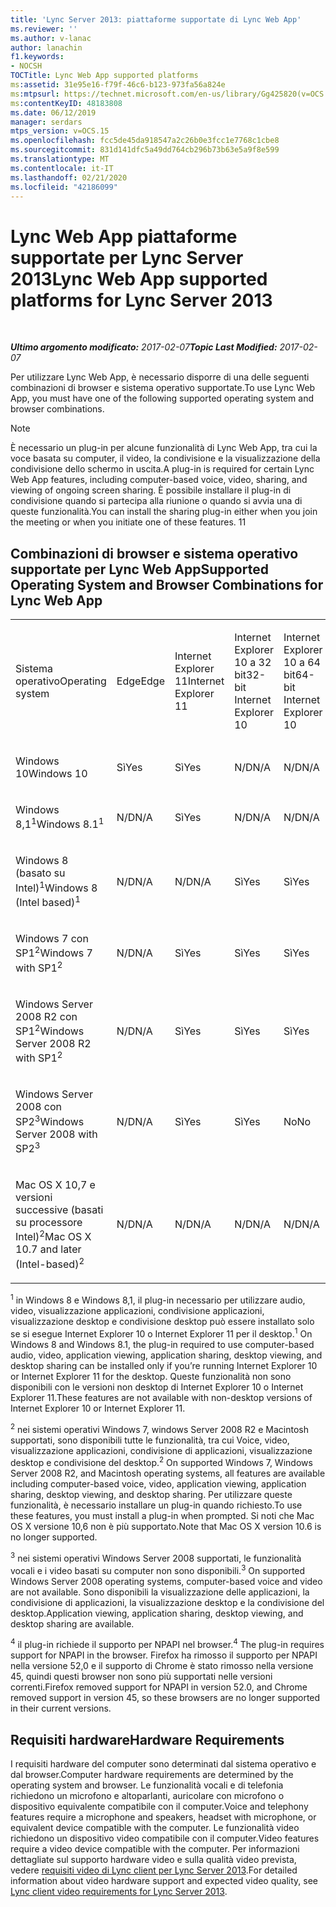 ```yaml
---
title: 'Lync Server 2013: piattaforme supportate di Lync Web App'
ms.reviewer: ''
ms.author: v-lanac
author: lanachin
f1.keywords:
- NOCSH
TOCTitle: Lync Web App supported platforms
ms:assetid: 31e95e16-f79f-46c6-b123-973fa56a824e
ms:mtpsurl: https://technet.microsoft.com/en-us/library/Gg425820(v=OCS.15)
ms:contentKeyID: 48183808
ms.date: 06/12/2019
manager: serdars
mtps_version: v=OCS.15
ms.openlocfilehash: fcc5de45da918547a2c26b0e3fcc1e7768c1cbe8
ms.sourcegitcommit: 831d141dfc5a49dd764cb296b73b63e5a9f8e599
ms.translationtype: MT
ms.contentlocale: it-IT
ms.lasthandoff: 02/21/2020
ms.locfileid: "42186099"
---
```

<div data-xmlns="http://www.w3.org/1999/xhtml">

<div class="topic" data-xmlns="http://www.w3.org/1999/xhtml" data-msxsl="urn:schemas-microsoft-com:xslt" data-cs="https://msdn.microsoft.com/">

<div data-asp="https://msdn2.microsoft.com/asp">

# <a name="lync-web-app-supported-platforms-for-lync-server-2013"></a><span data-ttu-id="a0f41-102">Lync Web App piattaforme supportate per Lync Server 2013</span><span class="sxs-lookup"><span data-stu-id="a0f41-102">Lync Web App supported platforms for Lync Server 2013</span></span>

</div>

<div id="mainSection">

<div id="mainBody">

<span> </span>

<span data-ttu-id="a0f41-103">_**Ultimo argomento modificato:** 2017-02-07_</span><span class="sxs-lookup"><span data-stu-id="a0f41-103">_**Topic Last Modified:** 2017-02-07_</span></span>

<span data-ttu-id="a0f41-104">Per utilizzare Lync Web App, è necessario disporre di una delle seguenti combinazioni di browser e sistema operativo supportate.</span><span class="sxs-lookup"><span data-stu-id="a0f41-104">To use Lync Web App, you must have one of the following supported operating system and browser combinations.</span></span>

<div>


> [!NOTE]  
> <span data-ttu-id="a0f41-105">È necessario un plug-in per alcune funzionalità di Lync Web App, tra cui la voce basata su computer, il video, la condivisione e la visualizzazione della condivisione dello schermo in uscita.</span><span class="sxs-lookup"><span data-stu-id="a0f41-105">A plug-in is required for certain Lync Web App features, including computer-based voice, video, sharing, and viewing of ongoing screen sharing.</span></span> <span data-ttu-id="a0f41-106">È possibile installare il plug-in di condivisione quando si partecipa alla riunione o quando si avvia una di queste funzionalità.</span><span class="sxs-lookup"><span data-stu-id="a0f41-106">You can install the sharing plug-in either when you join the meeting or when you initiate one of these features.</span></span> <span data-ttu-id="a0f41-107">1</span><span class="sxs-lookup"><span data-stu-id="a0f41-107">1</span></span><BR>



</div>

<div>

## <a name="supported-operating-system-and-browser-combinations-for-lync-web-app"></a><span data-ttu-id="a0f41-108">Combinazioni di browser e sistema operativo supportate per Lync Web App</span><span class="sxs-lookup"><span data-stu-id="a0f41-108">Supported Operating System and Browser Combinations for Lync Web App</span></span>


<table style="width:100%;">
<colgroup>
<col style="width: 9%" />
<col style="width: 9%" />
<col style="width: 9%" />
<col style="width: 9%" />
<col style="width: 9%" />
<col style="width: 9%" />
<col style="width: 9%" />
<col style="width: 9%" />
<col style="width: 9%" />
<col style="width: 9%" />
<col style="width: 9%" />
</colgroup>
<tbody>
<tr class="odd">
<td><p><span data-ttu-id="a0f41-109">Sistema operativo</span><span class="sxs-lookup"><span data-stu-id="a0f41-109">Operating system</span></span></p></td>
<td><p><span data-ttu-id="a0f41-110">Edge</span><span class="sxs-lookup"><span data-stu-id="a0f41-110">Edge</span></span></p></td>
<td><p><span data-ttu-id="a0f41-111">Internet Explorer 11</span><span class="sxs-lookup"><span data-stu-id="a0f41-111">Internet Explorer 11</span></span></p></td>
<td><p><span data-ttu-id="a0f41-112">Internet Explorer 10 a 32 bit</span><span class="sxs-lookup"><span data-stu-id="a0f41-112">32-bit Internet Explorer 10</span></span></p></td>
<td><p><span data-ttu-id="a0f41-113">Internet Explorer 10 a 64 bit</span><span class="sxs-lookup"><span data-stu-id="a0f41-113">64-bit Internet Explorer 10</span></span></p></td>
<td><p><span data-ttu-id="a0f41-114">Internet Explorer 9 a 32 bit</span><span class="sxs-lookup"><span data-stu-id="a0f41-114">32-bit Internet Explorer 9</span></span></p></td>
<td><p><span data-ttu-id="a0f41-115">Internet Explorer 9 a 64 bit</span><span class="sxs-lookup"><span data-stu-id="a0f41-115">64-bit Internet Explorer 9</span></span></p></td>
<td><p><span data-ttu-id="a0f41-116">Firefox 32-bit<sup>4</sup></span><span class="sxs-lookup"><span data-stu-id="a0f41-116">Firefox 32-bit<sup>4</sup></span></span></p></td>
<td><p><span data-ttu-id="a0f41-117">Firefox 64-bit<sup>4</sup></span><span class="sxs-lookup"><span data-stu-id="a0f41-117">Firefox 64-bit<sup>4</sup></span></span></p></td>
<td><p><span data-ttu-id="a0f41-118">Safari</span><span class="sxs-lookup"><span data-stu-id="a0f41-118">Safari</span></span></p></td>
<td><p><span data-ttu-id="a0f41-119">Chrome<sup>4</sup></span><span class="sxs-lookup"><span data-stu-id="a0f41-119">Chrome<sup>4</sup></span></span></p></td>
</tr>
<tr class="even">
<td><p><span data-ttu-id="a0f41-120">Windows 10</span><span class="sxs-lookup"><span data-stu-id="a0f41-120">Windows 10</span></span></p></td>
<td><p><span data-ttu-id="a0f41-121">Sì</span><span class="sxs-lookup"><span data-stu-id="a0f41-121">Yes</span></span></p></td>
<td><p><span data-ttu-id="a0f41-122">Sì</span><span class="sxs-lookup"><span data-stu-id="a0f41-122">Yes</span></span></p></td>
<td><p><span data-ttu-id="a0f41-123">N/D</span><span class="sxs-lookup"><span data-stu-id="a0f41-123">N/A</span></span></p></td>
<td><p><span data-ttu-id="a0f41-124">N/D</span><span class="sxs-lookup"><span data-stu-id="a0f41-124">N/A</span></span></p></td>
<td><p><span data-ttu-id="a0f41-125">N/D</span><span class="sxs-lookup"><span data-stu-id="a0f41-125">N/A</span></span></p></td>
<td><p><span data-ttu-id="a0f41-126">N/D</span><span class="sxs-lookup"><span data-stu-id="a0f41-126">N/A</span></span></p></td>
<td><p><span data-ttu-id="a0f41-127">No</span><span class="sxs-lookup"><span data-stu-id="a0f41-127">No</span></span></p></td>
<td><p><span data-ttu-id="a0f41-128">No</span><span class="sxs-lookup"><span data-stu-id="a0f41-128">No</span></span></p></td>
<td><p><span data-ttu-id="a0f41-129">N/D</span><span class="sxs-lookup"><span data-stu-id="a0f41-129">N/A</span></span></p></td>
<td><p><span data-ttu-id="a0f41-130">No</span><span class="sxs-lookup"><span data-stu-id="a0f41-130">No</span></span></p></td>
</tr>
<tr class="odd">
<td><p><span data-ttu-id="a0f41-131">Windows 8,1<sup>1</sup></span><span class="sxs-lookup"><span data-stu-id="a0f41-131">Windows 8.1<sup>1</sup></span></span></p></td>
<td><p><span data-ttu-id="a0f41-132">N/D</span><span class="sxs-lookup"><span data-stu-id="a0f41-132">N/A</span></span></p></td>
<td><p><span data-ttu-id="a0f41-133">Sì</span><span class="sxs-lookup"><span data-stu-id="a0f41-133">Yes</span></span></p></td>
<td><p><span data-ttu-id="a0f41-134">N/D</span><span class="sxs-lookup"><span data-stu-id="a0f41-134">N/A</span></span></p></td>
<td><p><span data-ttu-id="a0f41-135">N/D</span><span class="sxs-lookup"><span data-stu-id="a0f41-135">N/A</span></span></p></td>
<td><p><span data-ttu-id="a0f41-136">N/D</span><span class="sxs-lookup"><span data-stu-id="a0f41-136">N/A</span></span></p></td>
<td><p><span data-ttu-id="a0f41-137">N/D</span><span class="sxs-lookup"><span data-stu-id="a0f41-137">N/A</span></span></p></td>
<td><p><span data-ttu-id="a0f41-138">No</span><span class="sxs-lookup"><span data-stu-id="a0f41-138">No</span></span></p></td>
<td><p><span data-ttu-id="a0f41-139">No</span><span class="sxs-lookup"><span data-stu-id="a0f41-139">No</span></span></p></td>
<td><p><span data-ttu-id="a0f41-140">N/D</span><span class="sxs-lookup"><span data-stu-id="a0f41-140">N/A</span></span></p></td>
<td><p><span data-ttu-id="a0f41-141">No</span><span class="sxs-lookup"><span data-stu-id="a0f41-141">No</span></span></p></td>
</tr>
<tr class="even">
<td><p><span data-ttu-id="a0f41-142">Windows 8 (basato su Intel)<sup>1</sup></span><span class="sxs-lookup"><span data-stu-id="a0f41-142">Windows 8 (Intel based)<sup>1</sup></span></span></p></td>
<td><p><span data-ttu-id="a0f41-143">N/D</span><span class="sxs-lookup"><span data-stu-id="a0f41-143">N/A</span></span></p></td>
<td><p><span data-ttu-id="a0f41-144">N/D</span><span class="sxs-lookup"><span data-stu-id="a0f41-144">N/A</span></span></p></td>
<td><p><span data-ttu-id="a0f41-145">Sì</span><span class="sxs-lookup"><span data-stu-id="a0f41-145">Yes</span></span></p></td>
<td><p><span data-ttu-id="a0f41-146">Sì</span><span class="sxs-lookup"><span data-stu-id="a0f41-146">Yes</span></span></p></td>
<td><p><span data-ttu-id="a0f41-147">N/D</span><span class="sxs-lookup"><span data-stu-id="a0f41-147">N/A</span></span></p></td>
<td><p><span data-ttu-id="a0f41-148">N/D</span><span class="sxs-lookup"><span data-stu-id="a0f41-148">N/A</span></span></p></td>
<td><p><span data-ttu-id="a0f41-149">No</span><span class="sxs-lookup"><span data-stu-id="a0f41-149">No</span></span></p></td>
<td><p><span data-ttu-id="a0f41-150">No</span><span class="sxs-lookup"><span data-stu-id="a0f41-150">No</span></span></p></td>
<td><p><span data-ttu-id="a0f41-151">N/D</span><span class="sxs-lookup"><span data-stu-id="a0f41-151">N/A</span></span></p></td>
<td><p><span data-ttu-id="a0f41-152">No</span><span class="sxs-lookup"><span data-stu-id="a0f41-152">No</span></span></p></td>
</tr>
<tr class="odd">
<td><p><span data-ttu-id="a0f41-153">Windows 7 con SP1<sup>2</sup></span><span class="sxs-lookup"><span data-stu-id="a0f41-153">Windows 7 with SP1<sup>2</sup></span></span></p></td>
<td><p><span data-ttu-id="a0f41-154">N/D</span><span class="sxs-lookup"><span data-stu-id="a0f41-154">N/A</span></span></p></td>
<td><p><span data-ttu-id="a0f41-155">Sì</span><span class="sxs-lookup"><span data-stu-id="a0f41-155">Yes</span></span></p></td>
<td><p><span data-ttu-id="a0f41-156">Sì</span><span class="sxs-lookup"><span data-stu-id="a0f41-156">Yes</span></span></p></td>
<td><p><span data-ttu-id="a0f41-157">Sì</span><span class="sxs-lookup"><span data-stu-id="a0f41-157">Yes</span></span></p></td>
<td><p><span data-ttu-id="a0f41-158">Sì</span><span class="sxs-lookup"><span data-stu-id="a0f41-158">Yes</span></span></p></td>
<td><p><span data-ttu-id="a0f41-159">Sì</span><span class="sxs-lookup"><span data-stu-id="a0f41-159">Yes</span></span></p></td>
<td><p><span data-ttu-id="a0f41-160">No</span><span class="sxs-lookup"><span data-stu-id="a0f41-160">No</span></span></p></td>
<td><p><span data-ttu-id="a0f41-161">No</span><span class="sxs-lookup"><span data-stu-id="a0f41-161">No</span></span></p></td>
<td><p><span data-ttu-id="a0f41-162">N/D</span><span class="sxs-lookup"><span data-stu-id="a0f41-162">N/A</span></span></p></td>
<td><p><span data-ttu-id="a0f41-163">No</span><span class="sxs-lookup"><span data-stu-id="a0f41-163">No</span></span></p></td>
</tr>
<tr class="even">
<td><p><span data-ttu-id="a0f41-164">Windows Server 2008 R2 con SP1<sup>2</sup></span><span class="sxs-lookup"><span data-stu-id="a0f41-164">Windows Server 2008 R2 with SP1<sup>2</sup></span></span></p></td>
<td><p><span data-ttu-id="a0f41-165">N/D</span><span class="sxs-lookup"><span data-stu-id="a0f41-165">N/A</span></span></p></td>
<td><p><span data-ttu-id="a0f41-166">Sì</span><span class="sxs-lookup"><span data-stu-id="a0f41-166">Yes</span></span></p></td>
<td><p><span data-ttu-id="a0f41-167">Sì</span><span class="sxs-lookup"><span data-stu-id="a0f41-167">Yes</span></span></p></td>
<td><p><span data-ttu-id="a0f41-168">Sì</span><span class="sxs-lookup"><span data-stu-id="a0f41-168">Yes</span></span></p></td>
<td><p><span data-ttu-id="a0f41-169">Sì</span><span class="sxs-lookup"><span data-stu-id="a0f41-169">Yes</span></span></p></td>
<td><p><span data-ttu-id="a0f41-170">Sì</span><span class="sxs-lookup"><span data-stu-id="a0f41-170">Yes</span></span></p></td>
<td><p><span data-ttu-id="a0f41-171">No</span><span class="sxs-lookup"><span data-stu-id="a0f41-171">No</span></span></p></td>
<td><p><span data-ttu-id="a0f41-172">No</span><span class="sxs-lookup"><span data-stu-id="a0f41-172">No</span></span></p></td>
<td><p><span data-ttu-id="a0f41-173">N/D</span><span class="sxs-lookup"><span data-stu-id="a0f41-173">N/A</span></span></p></td>
<td><p><span data-ttu-id="a0f41-174">No</span><span class="sxs-lookup"><span data-stu-id="a0f41-174">No</span></span></p></td>
</tr>
<tr class="odd">
<td><p><span data-ttu-id="a0f41-175">Windows Server 2008 con SP2<sup>3</sup></span><span class="sxs-lookup"><span data-stu-id="a0f41-175">Windows Server 2008 with SP2<sup>3</sup></span></span></p></td>
<td><p><span data-ttu-id="a0f41-176">N/D</span><span class="sxs-lookup"><span data-stu-id="a0f41-176">N/A</span></span></p></td>
<td><p><span data-ttu-id="a0f41-177">Sì</span><span class="sxs-lookup"><span data-stu-id="a0f41-177">Yes</span></span></p></td>
<td><p><span data-ttu-id="a0f41-178">Sì</span><span class="sxs-lookup"><span data-stu-id="a0f41-178">Yes</span></span></p></td>
<td><p><span data-ttu-id="a0f41-179">No</span><span class="sxs-lookup"><span data-stu-id="a0f41-179">No</span></span></p></td>
<td><p><span data-ttu-id="a0f41-180">Sì</span><span class="sxs-lookup"><span data-stu-id="a0f41-180">Yes</span></span></p></td>
<td><p><span data-ttu-id="a0f41-181">No</span><span class="sxs-lookup"><span data-stu-id="a0f41-181">No</span></span></p></td>
<td><p><span data-ttu-id="a0f41-182">No</span><span class="sxs-lookup"><span data-stu-id="a0f41-182">No</span></span></p></td>
<td><p><span data-ttu-id="a0f41-183">No</span><span class="sxs-lookup"><span data-stu-id="a0f41-183">No</span></span></p></td>
<td><p><span data-ttu-id="a0f41-184">N/D</span><span class="sxs-lookup"><span data-stu-id="a0f41-184">N/A</span></span></p></td>
<td><p><span data-ttu-id="a0f41-185">No</span><span class="sxs-lookup"><span data-stu-id="a0f41-185">No</span></span></p></td>
</tr>
<tr class="even">
<td><p><span data-ttu-id="a0f41-186">Mac OS X 10,7 e versioni successive (basati su processore Intel)<sup>2</sup></span><span class="sxs-lookup"><span data-stu-id="a0f41-186">Mac OS X 10.7 and later (Intel-based)<sup>2</sup></span></span></p></td>
<td><p><span data-ttu-id="a0f41-187">N/D</span><span class="sxs-lookup"><span data-stu-id="a0f41-187">N/A</span></span></p></td>
<td><p><span data-ttu-id="a0f41-188">N/D</span><span class="sxs-lookup"><span data-stu-id="a0f41-188">N/A</span></span></p></td>
<td><p><span data-ttu-id="a0f41-189">N/D</span><span class="sxs-lookup"><span data-stu-id="a0f41-189">N/A</span></span></p></td>
<td><p><span data-ttu-id="a0f41-190">N/D</span><span class="sxs-lookup"><span data-stu-id="a0f41-190">N/A</span></span></p></td>
<td><p><span data-ttu-id="a0f41-191">N/D</span><span class="sxs-lookup"><span data-stu-id="a0f41-191">N/A</span></span></p></td>
<td><p><span data-ttu-id="a0f41-192">N/D</span><span class="sxs-lookup"><span data-stu-id="a0f41-192">N/A</span></span></p></td>
<td><p><span data-ttu-id="a0f41-193">No</span><span class="sxs-lookup"><span data-stu-id="a0f41-193">No</span></span></p></td>
<td><p><span data-ttu-id="a0f41-194">No</span><span class="sxs-lookup"><span data-stu-id="a0f41-194">No</span></span></p></td>
<td><p><span data-ttu-id="a0f41-195">Sì</span><span class="sxs-lookup"><span data-stu-id="a0f41-195">Yes</span></span></p></td>
<td><p><span data-ttu-id="a0f41-196">No</span><span class="sxs-lookup"><span data-stu-id="a0f41-196">No</span></span></p></td>
</tr>
</tbody>
</table>


<span data-ttu-id="a0f41-197"><sup>1</sup> in Windows 8 e Windows 8,1, il plug-in necessario per utilizzare audio, video, visualizzazione applicazioni, condivisione applicazioni, visualizzazione desktop e condivisione desktop può essere installato solo se si esegue Internet Explorer 10 o Internet Explorer 11 per il desktop.</span><span class="sxs-lookup"><span data-stu-id="a0f41-197"><sup>1</sup> On Windows 8 and Windows 8.1, the plug-in required to use computer-based audio, video, application viewing, application sharing, desktop viewing, and desktop sharing can be installed only if you’re running Internet Explorer 10 or Internet Explorer 11 for the desktop.</span></span> <span data-ttu-id="a0f41-198">Queste funzionalità non sono disponibili con le versioni non desktop di Internet Explorer 10 o Internet Explorer 11.</span><span class="sxs-lookup"><span data-stu-id="a0f41-198">These features are not available with non-desktop versions of Internet Explorer 10 or Internet Explorer 11.</span></span>

<span data-ttu-id="a0f41-199"><sup>2</sup> nei sistemi operativi Windows 7, windows Server 2008 R2 e Macintosh supportati, sono disponibili tutte le funzionalità, tra cui Voice, video, visualizzazione applicazioni, condivisione di applicazioni, visualizzazione desktop e condivisione del desktop.</span><span class="sxs-lookup"><span data-stu-id="a0f41-199"><sup>2</sup> On supported Windows 7, Windows Server 2008 R2, and Macintosh operating systems, all features are available including computer-based voice, video, application viewing, application sharing, desktop viewing, and desktop sharing.</span></span> <span data-ttu-id="a0f41-200">Per utilizzare queste funzionalità, è necessario installare un plug-in quando richiesto.</span><span class="sxs-lookup"><span data-stu-id="a0f41-200">To use these features, you must install a plug-in when prompted.</span></span> <span data-ttu-id="a0f41-201">Si noti che Mac OS X versione 10,6 non è più supportato.</span><span class="sxs-lookup"><span data-stu-id="a0f41-201">Note that Mac OS X version 10.6 is no longer supported.</span></span>

<span data-ttu-id="a0f41-202"><sup>3</sup> nei sistemi operativi Windows Server 2008 supportati, le funzionalità vocali e i video basati su computer non sono disponibili.</span><span class="sxs-lookup"><span data-stu-id="a0f41-202"><sup>3</sup> On supported Windows Server 2008 operating systems, computer-based voice and video are not available.</span></span> <span data-ttu-id="a0f41-203">Sono disponibili la visualizzazione delle applicazioni, la condivisione di applicazioni, la visualizzazione desktop e la condivisione del desktop.</span><span class="sxs-lookup"><span data-stu-id="a0f41-203">Application viewing, application sharing, desktop viewing, and desktop sharing are available.</span></span>

<span data-ttu-id="a0f41-204"><sup>4</sup> il plug-in richiede il supporto per NPAPI nel browser.</span><span class="sxs-lookup"><span data-stu-id="a0f41-204"><sup>4</sup>  The plug-in requires support for NPAPI in the browser.</span></span> <span data-ttu-id="a0f41-205">Firefox ha rimosso il supporto per NPAPI nella versione 52,0 e il supporto di Chrome è stato rimosso nella versione 45, quindi questi browser non sono più supportati nelle versioni correnti.</span><span class="sxs-lookup"><span data-stu-id="a0f41-205">Firefox removed support for NPAPI in version 52.0, and Chrome removed support in version 45, so these browsers are no longer supported in their current versions.</span></span>

</div>

<div>

## <a name="hardware-requirements"></a><span data-ttu-id="a0f41-206">Requisiti hardware</span><span class="sxs-lookup"><span data-stu-id="a0f41-206">Hardware Requirements</span></span>

<span data-ttu-id="a0f41-207">I requisiti hardware del computer sono determinati dal sistema operativo e dal browser.</span><span class="sxs-lookup"><span data-stu-id="a0f41-207">Computer hardware requirements are determined by the operating system and browser.</span></span> <span data-ttu-id="a0f41-208">Le funzionalità vocali e di telefonia richiedono un microfono e altoparlanti, auricolare con microfono o dispositivo equivalente compatibile con il computer.</span><span class="sxs-lookup"><span data-stu-id="a0f41-208">Voice and telephony features require a microphone and speakers, headset with microphone, or equivalent device compatible with the computer.</span></span> <span data-ttu-id="a0f41-209">Le funzionalità video richiedono un dispositivo video compatibile con il computer.</span><span class="sxs-lookup"><span data-stu-id="a0f41-209">Video features require a video device compatible with the computer.</span></span> <span data-ttu-id="a0f41-210">Per informazioni dettagliate sul supporto hardware video e sulla qualità video prevista, vedere [requisiti video di Lync client per Lync Server 2013](lync-server-2013-lync-client-video-requirements.md).</span><span class="sxs-lookup"><span data-stu-id="a0f41-210">For detailed information about video hardware support and expected video quality, see [Lync client video requirements for Lync Server 2013](lync-server-2013-lync-client-video-requirements.md).</span></span>

</div>

</div>

<span> </span>

</div>

</div>

</div>

